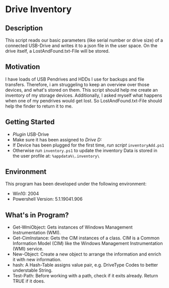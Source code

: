 # Drive Inventory
##  Description
This script reads our basic parameters (like serial number or drive size) of a connected USB-Drive and writes it to a json file in the user space. On the drive itself, a LostAndFound.txt-File will be stored.
## Motivation
I have loads of USB Pendrives and HDDs I use for backups and file transfers. Therefore, i am struggeling to keep an overview over those devices, and what's stored on them. This script should help me create an inventory of my storage devices.
Additionally, I asked myself what happens when one of my pendrives would get lost. So LostAndFound.txt-File should help the finder to return it to me.
## Getting Started
- *Plugin* USB-Drive
- Make sure it has been assigned to *Drive D:*
- If Device has been plugged for the first time, *run script* `inventoryAdd.ps1`
- Otherwise run `inventory.ps1` to update the inventory
Data is stored in the user profile at: `%appdata%\.inventory\`

## Environment
This program has been developed under the following environment:
- Win10: 2004
- Powershell Version: 5.1.19041.906

##  What's in Program?
- Get-WmiObject: Gets instances of Windows Management Instrumentation (WMI).
- Get-CimInstance: Gets the CIM instances of a class. CIM is a Common Information Model (CIM) like the Windows Management Instrumentation (WMI) service.
- New-Object: Create a new object to arrange the information and enrich it with new information.
- hash: A Hash-Table assigns value pair, e.g. DriveType Codes to better understable String.
- Test-Path: Before working with a path, check if it exits already. Return TRUE if it does.
